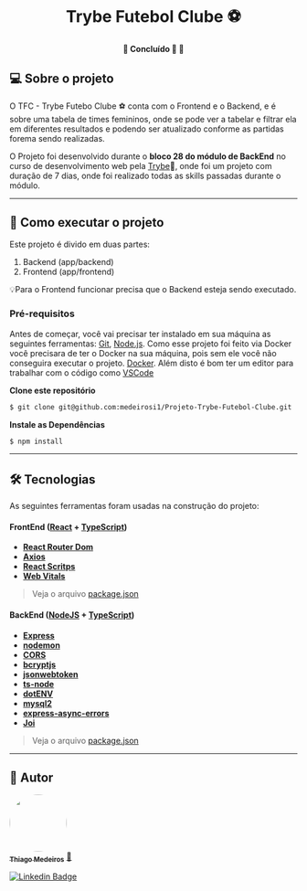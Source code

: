 <h1 align="center">
     Trybe Futebol Clube ⚽
</h1>

<h4 align="center">
	🚧   Concluído 🚀 🚧
</h4>

## 💻 Sobre o projeto

O TFC - Trybe Futebo Clube ⚽ conta com o Frontend e o Backend, e é sobre uma tabela de times femininos, onde se pode ver a tabelar e filtrar ela em diferentes resultados e podendo ser atualizado conforme as partidas forema sendo realizadas.

O Projeto foi desenvolvido durante o **bloco 28 do módulo de BackEnd** no curso de desenvolvimento web pela [Trybe](https://www.betrybe.com)💚, onde foi um projeto com duração de 7 dias, onde foi realizado todas as skills passadas durante o módulo.

---

## 🚀 Como executar o projeto

Este projeto é divido em duas partes:
1. Backend (app/backend)
2. Frontend (app/frontend)

💡Para o Frontend funcionar precisa que o Backend esteja sendo executado.

### Pré-requisitos

Antes de começar, você vai precisar ter instalado em sua máquina as seguintes ferramentas:
[Git](https://git-scm.com), [Node.js](https://nodejs.org/en/). 
Como esse projeto foi feito via Docker você precisara de ter o Docker na sua máquina, pois sem ele você não conseguira executar o projeto.
[Docker](https://www.docker.com).
Além disto é bom ter um editor para trabalhar com o código como [VSCode](https://code.visualstudio.com/)

**Clone este repositório**
```bash
$ git clone git@github.com:medeirosi1/Projeto-Trybe-Futebol-Clube.git
```

**Instale as Dependências**
```bash
$ npm install
```

---

## 🛠 Tecnologias

As seguintes ferramentas foram usadas na construção do projeto:

#### **FrontEnd**  ([React](https://reactjs.org/)  +  [TypeScript](https://www.typescriptlang.org/))

-   **[React Router Dom](https://github.com/ReactTraining/react-router/tree/master/packages/react-router-dom)**
-   **[Axios](https://github.com/axios/axios)**
-   **[React Scritps](https://www.npmjs.com/package/react-scripts)**
-   **[Web Vitals](https://github.com/GoogleChrome/web-vitals)**


> Veja o arquivo  [package.json](https://github.com/tgmarinho/README-ecoleta/blob/master/web/package.json](https://github.com/medeirosi1/Projeto-Trybe-Futebol-Clube/blob/main/app/frontend/package.json))

#### **BackEnd**  ([NodeJS](https://nodejs.org/en/)  +  [TypeScript](https://www.typescriptlang.org/))

-   **[Express](https://expressjs.com/)**
-   **[nodemon](https://nodemon.io)**
-   **[CORS](https://expressjs.com/en/resources/middleware/cors.html)**
-   **[bcryptjs](https://github.com/dcodeIO/bcrypt.js)**
-   **[jsonwebtoken](https://jwt.io)**
-   **[ts-node](https://github.com/TypeStrong/ts-node)**
-   **[dotENV](https://github.com/motdotla/dotenv)**
-   **[mysql2](https://www.npmjs.com/package/mysql2)**
-   **[express-async-errors](https://www.npmjs.com/package/express-async-errors)**
-   **[Joi](https://github.com/hapijs/joi)**

> Veja o arquivo  [package.json](https://github.com/tgmarinho/README-ecoleta/blob/master/server/package.json](https://github.com/medeirosi1/Projeto-Trybe-Futebol-Clube/blob/main/app/backend/package.json))
---

## 🦸 Autor

<a href="https://github.com/medeirosi1">
 <img style="border-radius: 50%;" src="https://avatars.githubusercontent.com/u/94460870?v=4" width="100px;" alt=""/>
 <br />
 <sub><b>Thiago Medeiros</b></sub></a> <a href="https://github.com/medeirosi1" title="Github">🚀</a>
 <br />
 

[![Linkedin Badge](https://img.shields.io/badge/-Thiago_Medeiros-blue?style=flat-square&logo=Linkedin&logoColor=white&link=https://www.linkedin.com/in/tlmsilva/)](https://www.linkedin.com/in/tlmsilva/) 
